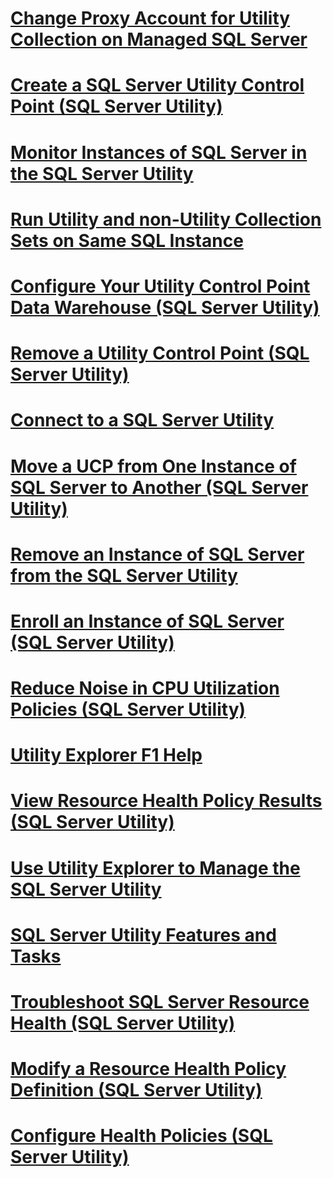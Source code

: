 # [Change Proxy Account for Utility Collection on  Managed SQL Server](change-proxy-account-for-utility-collection-on-managed-sql-server.md)
# [Create a SQL Server Utility Control Point (SQL Server Utility)](create-a-sql-server-utility-control-point-sql-server-utility.md)
# [Monitor Instances of SQL Server in the SQL Server Utility](monitor-instances-of-sql-server-in-the-sql-server-utility.md)
# [Run Utility and non-Utility Collection Sets on Same SQL Instance](run-utility-and-non-utility-collection-sets-on-same-sql-instance.md)
# [Configure Your Utility Control Point Data Warehouse (SQL Server Utility)](configure-your-utility-control-point-data-warehouse-sql-server-utility.md)
# [Remove a Utility Control Point (SQL Server Utility)](remove-a-utility-control-point-sql-server-utility.md)
# [Connect to a SQL Server Utility](connect-to-a-sql-server-utility.md)
# [Move a UCP from One Instance of SQL Server to Another (SQL Server Utility)](move-a-ucp-from-one-instance-of-sql-server-to-another-sql-server-utility.md)
# [Remove an Instance of SQL Server from the SQL Server Utility](remove-an-instance-of-sql-server-from-the-sql-server-utility.md)
# [Enroll an Instance of SQL Server (SQL Server Utility)](enroll-an-instance-of-sql-server-sql-server-utility.md)
# [Reduce Noise in CPU Utilization Policies (SQL Server Utility)](reduce-noise-in-cpu-utilization-policies-sql-server-utility.md)
# [Utility Explorer F1 Help](utility-explorer-f1-help.md)
# [View Resource Health Policy Results (SQL Server Utility)](view-resource-health-policy-results-sql-server-utility.md)
# [Use Utility Explorer to Manage the SQL Server Utility](use-utility-explorer-to-manage-the-sql-server-utility.md)
# [SQL Server Utility Features and Tasks](sql-server-utility-features-and-tasks.md)
# [Troubleshoot SQL Server Resource Health (SQL Server Utility)](troubleshoot-sql-server-resource-health-sql-server-utility.md)
# [Modify a Resource Health Policy Definition (SQL Server Utility)](modify-a-resource-health-policy-definition-sql-server-utility.md)
# [Configure Health Policies (SQL Server Utility)](configure-health-policies-sql-server-utility.md)
